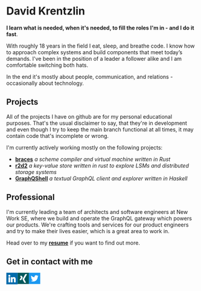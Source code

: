 # David Krentzlin

**I learn what is needed, when it's needed, to fill the roles I'm in - and I do it fast**. 

With roughly 18 years in the field I eat, sleep, and breathe code. I know how to approach
complex systems and build components that meet today’s demands. I've been in the position of a leader a follower alike and I am comfortable switching
both hats.

In the end it's mostly about people, communication, and relations - occasionally about technology. 


## Projects

All of the projects I have on github are for my personal educational purposes. That's the usual disclaimer to say, that they're in development
and even though I try to keep the main branch functional at all times, it may contain code that's incomplete or wrong.

I'm currently actively working mostly on the following projects:

* **[braces](https://github.com/certainty/braces)** *a scheme compiler and virtual machine written in Rust*
* **[r2d2](https://github.com/certainty/r2d2)** *a key-value store written in rust to explore LSMs and distributed storage systems*
* **[GraphQShell](https://github.com/certainty/graphqshell)** *a textual GraphQL client and explorer written in Haskell*

## Professional

I'm currently leading a team of architects and software engineers at New Work SE, where we build and operate the GraphQL gateway which
powers our products. We're crafting tools and services for our product engineers and try to make their lives easier, which is a great area to work in.

Head over to my **[resume](assets/resume_2021.pdf)** if you want to find out more. 

## Get in contact with me

<a href="https://www.linkedin.com/in/david-krentzlin-b1708818b/">
  <img align="left" alt="David Krentzlin's LinkedIN" width="30px" src="assets/logo_li.png" />
</a>
<a href="https://www.xing.com/profile/David_Krentzlin/cv">
  <img align="left" alt="David Krentzlin's Xing" width="30px" src="assets/logo_xing.png" />
</a>
<a href="https://twitter.com/dkrentzlin">
  <img align="left" alt="David Krentzlin's Twitter" width="30px" src="assets/logo_twitter.png" />
</a>

